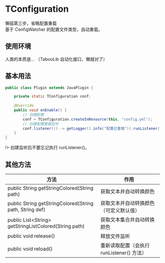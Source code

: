 # TConfiguration
懒癌第三步，省略配置重载  
基于 ConfigWatcher 的配置文件类型，自动重载。

## 使用环境
人类的本质是... （TabooLib 自动化接口，懒就对了）

## 基本用法
```java
public class Plugin extends JavaPlugin {

    private static TConfiguration conf;
  
    @Override
    public void onEnable() {
        // 创建配置
        conf = TConfiguration.createInResource(this, "config.yml");
        // 创建配置重载监听
        conf.listener(() -> getLogger().info("配置已重载")).runListener();
    }
}
```
!> 创建监听后不要忘记执行 runListener()。

## 其他方法
| 方法 | 作用 |
| --- | --- |
| public String getStringColored(String path) | 获取文本并自动转换颜色 |
| public String getStringColored(String path, String def) | 获取文本并自动转换颜色（可定义默认值） |
| public List\<String\> getStringListColored(String path) | 获取文本集合并自动转换颜色 |
| public void release() | 释放文件监听 |
| public void reload() | 重新读取配置（会执行 runListener() 方法） |
